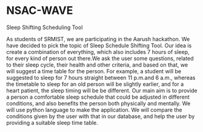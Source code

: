 # NSAC-WAVE
Sleep Shifting Scheduling Tool

As students of SRMIST, we are participating in the Aarush hackathon. We have decided to pick the topic of Sleep Schedule Shifting Tool. Our idea is create a combination of everything, which also includes 7 hours of sleep, for every kind of person out there.We ask the user some questions, related to their sleep cycle, their health and  other criteria, and based on that, we will suggest a time table for the person. For example, a student will be suggested to sleep for 7 hours straight between 11 p.m.and 6 a.m., whereas the timetable to sleep for an old person will be slightly earlier, and for a heart patient, the sleep timing will be be different. Our main aim is to provide a person a comfortable sleep schedule that could be adjusted in different conditions, and also benefits the person both physically and mentally. We will use python language to make the application. We will compare the conditions given by the user with that in our database, and help the user by providing a suitable sleep time table.
